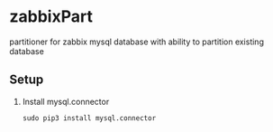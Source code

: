 # zabbixPart
partitioner for zabbix mysql database with ability to partition existing database

## Setup
1. Install mysql.connector
    ```
    sudo pip3 install mysql.connector
    ```
